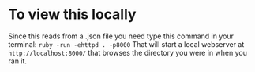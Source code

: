 # To view this locally
Since this reads from a .json file you need type this command in your terminal: `ruby -run -ehttpd . -p8000`
That will start a local webserver at `http://localhost:8000/` that browses the directory you were in when you ran it.